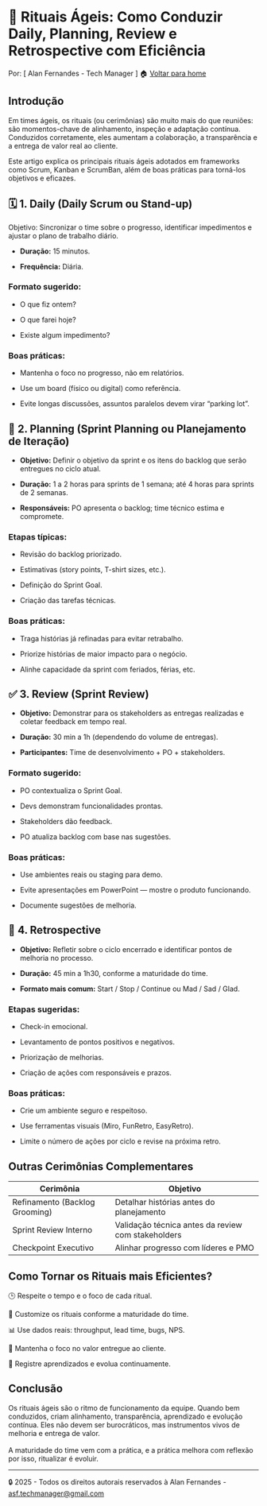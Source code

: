 # 🔁 Rituais Ágeis: Como Conduzir Daily, Planning, Review e Retrospective com Eficiência
Por: [ Alan Fernandes - Tech Manager ] :house: [Voltar para home](https://github.com/af-tech-manager/portfolio/blob/main/README.md)

## Introdução
Em times ágeis, os rituais (ou cerimônias) são muito mais do que reuniões: são momentos-chave de alinhamento, inspeção e adaptação contínua. Conduzidos corretamente, eles aumentam a colaboração, a transparência e a entrega de valor real ao cliente.

Este artigo explica os principais rituais ágeis adotados em frameworks como Scrum, Kanban e ScrumBan, além de boas práticas para torná-los objetivos e eficazes.

## 🗓️ 1. Daily (Daily Scrum ou Stand-up)
Objetivo: Sincronizar o time sobre o progresso, identificar impedimentos e ajustar o plano de trabalho diário.

- **Duração:** 15 minutos.

- **Frequência:** Diária.

### Formato sugerido:

- O que fiz ontem?

- O que farei hoje?

- Existe algum impedimento?

### Boas práticas:

- Mantenha o foco no progresso, não em relatórios.

- Use um board (físico ou digital) como referência.

- Evite longas discussões, assuntos paralelos devem virar “parking lot”.

## 📅 2. Planning (Sprint Planning ou Planejamento de Iteração)

- **Objetivo:** Definir o objetivo da sprint e os itens do backlog que serão entregues no ciclo atual.

- **Duração:** 1 a 2 horas para sprints de 1 semana; até 4 horas para sprints de 2 semanas.

- **Responsáveis:** PO apresenta o backlog; time técnico estima e compromete.

### Etapas típicas:

- Revisão do backlog priorizado.

- Estimativas (story points, T-shirt sizes, etc.).

- Definição do Sprint Goal.

- Criação das tarefas técnicas.

### Boas práticas:

- Traga histórias já refinadas para evitar retrabalho.

- Priorize histórias de maior impacto para o negócio.

- Alinhe capacidade da sprint com feriados, férias, etc.

## ✅ 3. Review (Sprint Review)

- **Objetivo:** Demonstrar para os stakeholders as entregas realizadas e coletar feedback em tempo real.

- **Duração:** 30 min a 1h (dependendo do volume de entregas).

- **Participantes:** Time de desenvolvimento + PO + stakeholders.

### Formato sugerido:

- PO contextualiza o Sprint Goal.

- Devs demonstram funcionalidades prontas.

- Stakeholders dão feedback.

- PO atualiza backlog com base nas sugestões.

### Boas práticas:

- Use ambientes reais ou staging para demo.

- Evite apresentações em PowerPoint — mostre o produto funcionando.

- Documente sugestões de melhoria.

## 🔄 4. Retrospective

- **Objetivo:** Refletir sobre o ciclo encerrado e identificar pontos de melhoria no processo.

- **Duração:** 45 min a 1h30, conforme a maturidade do time.

- **Formato mais comum:** Start / Stop / Continue ou Mad / Sad / Glad.

### Etapas sugeridas:

- Check-in emocional.

- Levantamento de pontos positivos e negativos.

- Priorização de melhorias.

- Criação de ações com responsáveis e prazos.

### Boas práticas:

- Crie um ambiente seguro e respeitoso.

- Use ferramentas visuais (Miro, FunRetro, EasyRetro).

- Limite o número de ações por ciclo e revise na próxima retro.

## Outras Cerimônias Complementares
| Cerimônia                      | Objetivo                                           |
| ------------------------------ | -------------------------------------------------- |
| Refinamento (Backlog Grooming) | Detalhar histórias antes do planejamento           |
| Sprint Review Interno          | Validação técnica antes da review com stakeholders |
| Checkpoint Executivo           | Alinhar progresso com líderes e PMO                |


## Como Tornar os Rituais mais Eficientes?

🕒 Respeite o tempo e o foco de cada ritual.

🧩 Customize os rituais conforme a maturidade do time.

📊 Use dados reais: throughput, lead time, bugs, NPS.

🎯 Mantenha o foco no valor entregue ao cliente.

🧠 Registre aprendizados e evolua continuamente.

## Conclusão
Os rituais ágeis são o ritmo de funcionamento da equipe. Quando bem conduzidos, criam alinhamento, transparência, aprendizado e evolução contínua. Eles não devem ser burocráticos, mas instrumentos vivos de melhoria e entrega de valor. \
\
A maturidade do time vem com a prática, e a prática melhora com reflexão por isso, ritualizar é evoluir.

---
:lock: 2025 - Todos os direitos autorais reservados à Alan Fernandes - asf.techmanager@gmail.com

